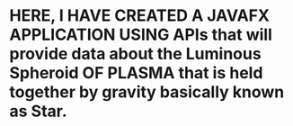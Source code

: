 <h1>HERE, I HAVE CREATED A JAVAFX APPLICATION USING APIs that will provide data about the Luminous Spheroid OF PLASMA that is held together by gravity basically known as Star. </h1>
